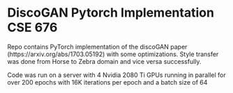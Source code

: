 <h1> DiscoGAN Pytorch Implementation CSE 676 </h1>

<p> Repo contains PyTorch implementation of the discoGAN paper (https://arxiv.org/abs/1703.05192) with some optimizations. Style transfer was done from Horse to Zebra domain and vice versa successfully.

Code was run on a server with 4 Nvidia 2080 Ti GPUs running in parallel for over 200 epochs with 16K iterations per epoch and a batch size of 64</p>
